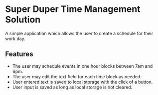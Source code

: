 # Super Duper Time Management Solution
A simple application which allows the user to create a schedule for their work day.

## Features
* The user may schedule events in one hour blocks between 7am and 6pm.
* The user may edit the text field for each time block as needed.
* User entered text is saved to local storage with the click of a button.
* User input is saved as long as local storage is not cleared.
